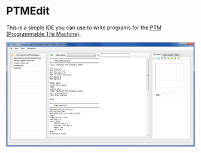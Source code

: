 # PTMEdit
This is a simple IDE you can use to write programs for the [PTM (Programmable Tile Machine)](https://github.com/FernandoAiresCastello/PTM).

![PTMEdit](https://raw.githubusercontent.com/FernandoAiresCastello/PTMEdit/master/Images/ptmedit.png)
